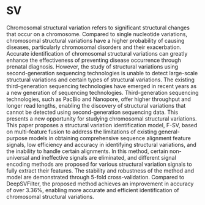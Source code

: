 # SV
Chromosomal structural variation refers to significant structural changes that occur on a chromosome. Compared to single nucleotide variations, chromosomal structural variations have a higher probability of causing diseases, particularly chromosomal disorders and their exacerbation. Accurate identification of chromosomal structural variations can greatly enhance the effectiveness of preventing disease occurrence through prenatal diagnosis.
  However, the study of structural variations using second-generation sequencing technologies is unable to detect large-scale structural variations and certain types of structural variations. The existing third-generation sequencing technologies have emerged in recent years as a new generation of sequencing technologies. Third-generation sequencing technologies, such as PacBio and Nanopore, offer higher throughput and longer read lengths, enabling the discovery of structural variations that cannot be detected using second-generation sequencing data. This presents a new opportunity for studying chromosomal structural variations.
  This paper proposes a structural variation identification model, F-SV, based on multi-feature fusion to address the limitations of existing general-purpose models in obtaining comprehensive sequence alignment feature signals, low efficiency and accuracy in identifying structural variations, and the inability to handle certain alignments. In this method, certain non-universal and ineffective signals are eliminated, and different signal encoding methods are proposed for various structural variation signals to fully extract their features. The stability and robustness of the method and model are demonstrated through 5-fold cross-validation. Compared to DeepSVFilter, the proposed method achieves an improvement in accuracy of over 3.36\%, enabling more accurate and efficient identification of chromosomal structural variations.
